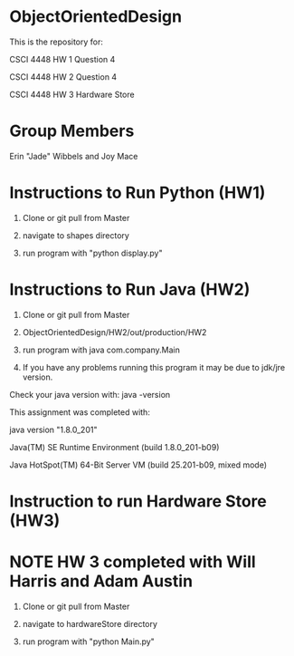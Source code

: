 # ObjectOrientedDesign
This is the repository for:

CSCI 4448 HW 1 Question 4

CSCI 4448 HW 2 Question 4

CSCI 4448 HW 3 Hardware Store

# Group Members
Erin "Jade" Wibbels and Joy Mace

# Instructions to Run Python (HW1)
1) Clone or git pull from Master

2) navigate to shapes directory

3) run program with "python display.py"

# Instructions to Run Java (HW2)
1) Clone or git pull from Master

2) ObjectOrientedDesign/HW2/out/production/HW2 

3) run program with java com.company.Main

4) If you have any problems running this program it may be due to jdk/jre version.

Check your java version with: java -version

This assignment was completed with:

java version "1.8.0_201"

Java(TM) SE Runtime Environment (build 1.8.0_201-b09)

Java HotSpot(TM) 64-Bit Server VM (build 25.201-b09, mixed mode)

# Instruction to run Hardware Store (HW3)
# NOTE HW 3 completed with Will Harris and Adam Austin 

1) Clone or git pull from Master

2) navigate to hardwareStore directory

3) run program with "python Main.py"
